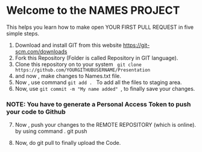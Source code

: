 # Welcome to the NAMES PROJECT

This helps you learn how to make open YOUR FIRST PULL REQUEST in five simple steps.

1. Download and install GIT from this website https://git-scm.com/downloads
2. Fork this Repository (Folder is called Repository in GIT language).
3. Clone this repository on to your system
``` git clone https://github.com/YOURGITHUBUSERNAME/Presentation```
4. and now , make changes to Names.txt file.
5. Now , use command ``git add . ``
To add all the files to staging area.
6. Now, use ``git commit -m "My name added" ``, 
to finally save your changes.

### NOTE:  You have to generate a Personal Access Token to push your code to Github


7. Now , push your changes to the REMOTE REPOSITORY (which is online).
by using command . git push

8. Now, do git pull to finally upload the Code.

